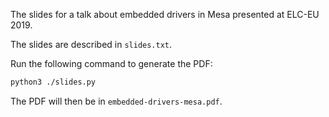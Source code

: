 The slides for a talk about embedded drivers in Mesa presented at ELC-EU 2019.

The slides are described in `slides.txt`.

Run the following command to generate the PDF:

```bash
python3 ./slides.py
```

The PDF will then be in `embedded-drivers-mesa.pdf`.
